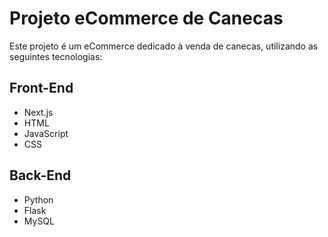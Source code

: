 # Projeto eCommerce de Canecas

Este projeto é um eCommerce dedicado à venda de canecas, utilizando as seguintes tecnologias:

## Front-End
- Next.js
- HTML
- JavaScript
- CSS

## Back-End
- Python
- Flask
- MySQL
